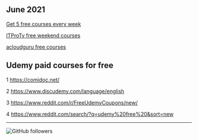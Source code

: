 June 2021
-------------------------------------
[Get 5 free courses every week](https://learn.pluralsight.com/resource/free-course/free-weekly-course)

[ITProTv free weekend courses](https://twitter.com/ITProTV/status/1403698610596990976)

[acloudguru free courses](https://acloudguru.com/blog/news/whats-free-at-acg-june-2021)

Udemy paid courses for free 
--------------------------------------
1 https://comidoc.net/

2 https://www.discudemy.com/language/english

3 https://www.reddit.com/r/FreeUdemyCoupons/new/

4 https://www.reddit.com/search/?q=udemy%20free%20&sort=new

--------------------------------------------------------------------------------------
<img alt="GitHub followers" src="https://img.shields.io/github/followers/josepraveen?style=social">

